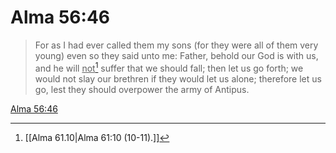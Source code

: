 # Alma 56:46

> For as I had ever called them my sons (for they were all of them very young) even so they said unto me: Father, behold our God is with us, and he will <u>not</u>[^a] suffer that we should fall; then let us go forth; we would not slay our brethren if they would let us alone; therefore let us go, lest they should overpower the army of Antipus.

[Alma 56:46](https://www.churchofjesuschrist.org/study/scriptures/bofm/alma/56?lang=eng&id=p46#p46)


[^a]: [[Alma 61.10|Alma 61:10 (10-11).]]
